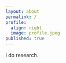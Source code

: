 ```yaml
---
layout: about
permalink: /
profile:
  align: right
  image: profile.jpeg
published: true
---
```


I do research.

